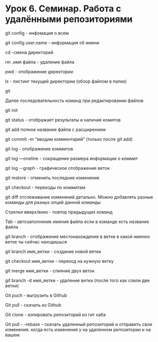 ﻿# Урок 6. Семинар. Работа с удалёнными репозиториями

git config - инфомация о всем

git config user.name - информация об имени

cd -смена директорий 

rm .имя файла - удаление файла

pwd - отображение директории

ls - листинг текущей директории (обзор файлом в папке)

git 

Далее последовательность команд при редактировании файлов

git init

git status - отображает результаты и наличие комитов

git add полное название файла с расширением

git commit -m ”вводим комментарий” (только после git add)

git lоg - отображение коммитов

git log —oneline - сокращение размера информации о коммит

git log --graph - графическое отображение веток

git restore - отменить последние изменения

git checkout - переходы по коммитам

git diff отслеживание изменений детально. Можно добавлять  разные команды для разных опций данной команды

Стрелки вверх/вниз - повтор предыдущих команд

Tab - автозаполнение имения файла если в команде есть название файла

git branch - отображение местонахождения в ветке в какой именно ветке ты сейчас находишься

git branch имя_ветки - создание новой ветки

git checkout имя_ветки - переход на нужную ветку

git merge имя_ветки - слияние двух веток

git branch -d имя_ветки - удаление ветки (после того как слили две ветки)

Git puch - выгрузить в Github

Git pull - скачать из Github

Git clone - копировать репозиторий из гит хаба

Git pull - -rebase - скачать удаленный репозиторий и отправить свои изменения. когда есть изменения у на удаленном репозитории и на вашем